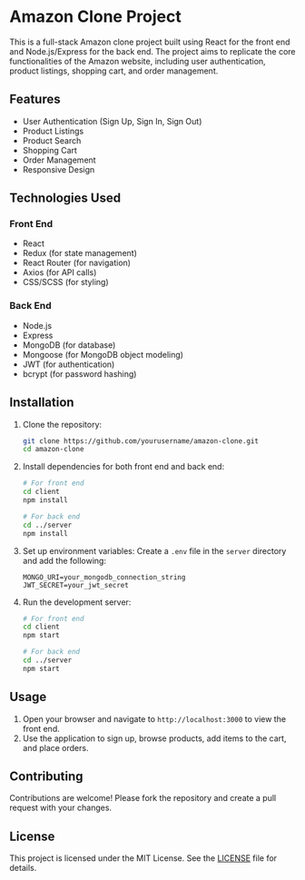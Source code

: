 

# Amazon Clone Project

This is a full-stack Amazon clone project built using React for the front end and Node.js/Express for the back end. The project aims to replicate the core functionalities of the Amazon website, including user authentication, product listings, shopping cart, and order management.

## Features

- User Authentication (Sign Up, Sign In, Sign Out)
- Product Listings
- Product Search
- Shopping Cart
- Order Management
- Responsive Design

## Technologies Used

### Front End
- React
- Redux (for state management)
- React Router (for navigation)
- Axios (for API calls)
- CSS/SCSS (for styling)

### Back End
- Node.js
- Express
- MongoDB (for database)
- Mongoose (for MongoDB object modeling)
- JWT (for authentication)
- bcrypt (for password hashing)

## Installation

1. Clone the repository:
    ```bash
    git clone https://github.com/yourusername/amazon-clone.git
    cd amazon-clone
    ```

2. Install dependencies for both front end and back end:
    ```bash
    # For front end
    cd client
    npm install

    # For back end
    cd ../server
    npm install
    ```

3. Set up environment variables:
    Create a `.env` file in the `server` directory and add the following:
    ```
    MONGO_URI=your_mongodb_connection_string
    JWT_SECRET=your_jwt_secret
    ```

4. Run the development server:
    ```bash
    # For front end
    cd client
    npm start

    # For back end
    cd ../server
    npm start
    ```

## Usage

1. Open your browser and navigate to `http://localhost:3000` to view the front end.
2. Use the application to sign up, browse products, add items to the cart, and place orders.

## Contributing

Contributions are welcome! Please fork the repository and create a pull request with your changes.

## License

This project is licensed under the MIT License. See the [LICENSE](LICENSE) file for details.
